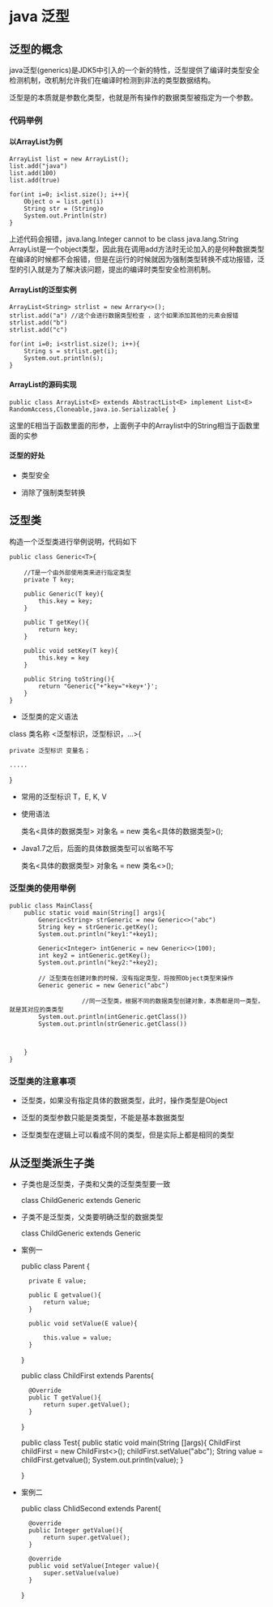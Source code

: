 # java 泛型

## 泛型的概念  

java泛型(generics)是JDK5中引入的一个新的特性，泛型提供了编译时类型安全检测机制，改机制允许我们在编译时检测到非法的类型数据结构。  
  
泛型是的本质就是参数化类型，也就是所有操作的数据类型被指定为一个参数。  

### 代码举例  

#### 以ArrayList为例  


	ArrayList list = new ArrayList();
	list.add("java")
	list.add(100)
	list.add(true)

	for(int i=0; i<list.size(); i++){
		Object o = list.get(i)
		String str = (String)o
		System.out.Println(str)
	}


上述代码会报错，java.lang.Integer cannot to be class java.lang.String  
ArrayList是一个object类型，因此我在调用add方法时无论加入的是何种数据类型在编译的时候都不会报错，但是在运行的时候就因为强制类型转换不成功报错，泛型的引入就是为了解决该问题，提出的编译时类型安全检测机制。

#### ArrayList的泛型实例  


	ArrayList<String> strlist = new Arrary<>();
	strlist.add("a") //这个会进行数据类型检查 ，这个如果添加其他的元素会报错
	strlist.add("b")
	strlist.add("c")

	for(int i=0; i<strlist.size(); i++){
		String s = strlist.get(i);
		System.out.println(s);
	}


#### ArrayList的源码实现

	public class ArrayList<E> extends AbstractList<E> implement List<E> RandomAccess,Cloneable,java.io.Serializable{ }
 

这里的E相当于函数里面的形参，上面例子中的Arraylist<String>中的String相当于函数里面的实参  

#### 泛型的好处

- 类型安全  

- 消除了强制类型转换 

## 泛型类

构造一个泛型类进行举例说明，代码如下

	public class Generic<T>{
		
		//T是一个由外部使用类来进行指定类型
		private T key;

		public Generic(T key){
			this.key = key;
		}
		
		public T getKey(){
			return key;
		}
		
		public void setKey(T key){
			this.key = key
		}

		public String toString(){
			return "Generic{"+"key="+key+'}';
		}
	}

- 泛型类的定义语法

class 类名称 <泛型标识，泛型标识，...>{
	
	private 泛型标识 变量名；
	
	.....
}

- 常用的泛型标识 T，E, K, V

- 使用语法 

	类名<具体的数据类型> 对象名 = new 类名<具体的数据类型>();

- Java1.7之后，后面的具体数据类型可以省略不写

	 类名<具体的数据类型> 对象名 = new 类名<>();

### 泛型类的使用举例

	public class MainClass{
		public static void main(String[] args){
			Generic<String> strGeneric = new Generic<>("abc")
			String key = strGeneric.getKey();
			System.out.println("key1:"+key1);

			Generic<Integer> intGeneric = new Generic<>(100);
			int key2 = intGeneric.getKey();
			System.out.println("key2:"+key2);
			
			// 泛型类在创建对象的时候，没有指定类型，将按照Object类型来操作
			Generic generic = new Generic("abc")

                     	//同一泛型类，根据不同的数据类型创建对象，本质都是同一类型，就是其对应的类类型
			System.out.println(intGeneric.getClass())
			System.out.println(strGeneric.getClass())



		}
	}

### 泛型类的注意事项

- 泛型类，如果没有指定具体的数据类型，此时，操作类型是Object

- 泛型的类型参数只能是类类型，不能是基本数据类型

- 泛型类型在逻辑上可以看成不同的类型，但是实际上都是相同的类型

## 从泛型类派生子类

- 子类也是泛型类，子类和父类的泛型类型要一致

	class ChildGeneric<T> extends Generic<T>

- 子类不是泛型类，父类要明确泛型的数据类型
	
	class ChildGeneric extends Generic<String>
- 案例一

	public class Parent<E> {
		
		private E value;

		public E getvalue(){
			return value;
		}

		public void setValue(E value){

			this.value = value;
		}
	}

	public class ChildFirst<T> extends Parents<T>{
		
		@Override
		public T getValue(){
			return super.getValue();
		}
	}

	public class Test{
		public static void main(String []args){
			ChildFirst<String> childFirst = new ChildFirst<>();
			childFirst.setValue("abc");
			String value = childFirst.getvalue();
			System.out.println(value);
		}
	
	}

- 案例二

	public class ChlidSecond extends Parent<Integer>{
		
		@override
		public Integer getValue(){
			return super.getValue();
		}

		@override
		public void setValue(Integer value){
			super.setValue(value)
		}
	}
